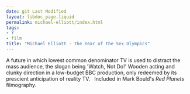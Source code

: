 ```yaml
---
date: git Last Modified
layout: libdoc_page.liquid
permalink: michael-elliott/index.html
tags:
- Y
- film
title: "Michael Elliott - The Year of the Sex Olympics"
---
```


A future in which lowest common denominator TV is used to  distract the mass audience, the slogan being 'Watch, Not Do!' Wooden acting and  clunky direction in a low-budget BBC production, only redeemed by its prescient  anticipation of reality TV.
 
Included in Mark Bould's _Red Planets_ filmography.